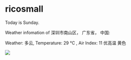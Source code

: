 # ricosmall

Today is Sunday.

Weather infomation of 深圳市南山区， 广东省， 中国: 

Weather: 多云, Temperature: 29 ℃ , Air Index: 11 优高温 黄色

<img src="https://github-readme-stats.vercel.app/api?username=ricosmall&show_icons=true" />
